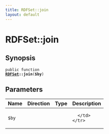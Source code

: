 ```yaml
---
title: RDFSet::join
layout: default
---
```


# RDFSet::join

## Synopsis

<code>public function <b><a href="RDFSet">RDFSet</a>::join</b>(<b>$by</b>)</code>

## Parameters

<table>
  <thead>
    <tr>
      <th>Name</th>
      <th>Direction</th>
      <th>Type</th>
      <th>Description</th>
    </tr>
  </thead>
  <tbody>
    <tr>
      <td><code>$by</code>
      <td><i></i></td>
      <td></td>
      <td>

      </td>
    </tr>
  </tbody>
</table>

